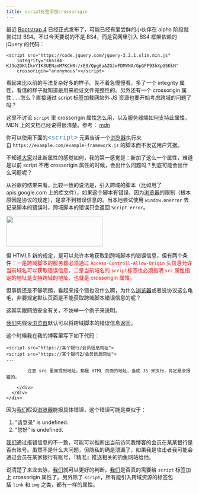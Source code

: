 ```yaml
---
title: script标签添加crossorigin
---
```

最近 <a href="https://getbootstrap.com/" target="_blank" rel="noopener noreferrer">Bootstrap 4</a> 已经正式发布了，可能已经有爱尝鲜的小伙伴在 alpha 阶段就尝试过 BS4。不过今天要说的不是 BS4，而是官网里引入 BS4 框架依赖的 jQuery 的代码：

<pre class="pure-highlightjs"><code class="null">&lt;script src="https://code.jquery.com/jquery-3.2.1.slim.min.js"
    integrity="sha384-KJ3o2DKtIkvYIK3UENzmM7KCkRr/rE9/Qpg6aAZGJwFDMVNA/GpGFF93hXpG5KkN"
    crossorigin="anonymous">&lt;/script></code></pre>

看起来比以前的写法复杂好多的样子。先不着急慢慢看，多了一个 integrity 属性，看值的样子就知道是用来验证文件完整性的。另外还有一个 crossorigin 属性……怎么？直接通过 script 标签加载网站外 JS 资源也要开始考虑跨域的问题了吗？

这里不讨论 `script` 里 crossorigin 属性怎么用，以及服务器端如何支持此属性，MDN 上的文档已经说得很清楚。参考： [mdn][1]

你可以使用下面的<a style="font-style: normal; text-decoration: none; color: #3d7e9a; margin: 0px; padding: 0px; border: 0px; font-family: Arial, x-locale-body, sans-serif; font-size: 20px; font-variant-ligatures: normal; font-variant-caps: normal; font-weight: 400; letter-spacing: -0.0556px; orphans: 2; text-align: start; text-indent: 0px; text-transform: none; white-space: normal; widows: 2; word-spacing: 0px; -webkit-text-stroke-width: 0px; background-color: #ffffff;" title="HTML <script> 元素用于嵌入或引用可执行脚本。" href="https://developer.mozilla.org/zh-CN/docs/Web/HTML/Element/script"><code>&lt;script></code></a> 元素告诉一个[浏览器](https://www.w3cdoc.com)执行来自 `https://example.com/example-framework.js` 的脚本而不发送用户凭据。

不知道[大家](https://www.w3cdoc.com)对此新属性的感觉如何，我的第一感觉是：新加了这么一个属性，难道是以前 script 不用 crossorigin 属性的时候，会出什么问题吗？到底可能会出什么问题呢？

从谷歌的结果来看，比较一致的说法是，引入跨域的脚本（比如用了 apis.google.com 上的库文件），如果这个脚本有错误，因为[浏览器](https://www.w3cdoc.com)的限制（根本原因是协议的规定），是拿不到错误信息的。当本地尝试使用 `window.onerror` 去记录脚本的错误时，跨域脚本的错误只会返回 `Script error`。


  <img loading="lazy" width="260" height="82" class="alignnone size-full wp-image-3103 shadow" src="https://haomou.oss-cn-beijing.aliyuncs.com/upload/2018/12/img_5c0167d35f0b0.png" data-src="https://haomou.oss-cn-beijing.aliyuncs.com/upload/2018/12/img_5c0167d35f0b0.png?x-oss-process=image/format,webp" alt="" />

但 HTML5 新的规定，是可以允许本地获取到跨域脚本的错误信息，但有两个条件：<span style="color: #ff0000;">一是跨域脚本的服务器必须通过 <code>Access-Controll-Allow-Origin</code> 头信息允许当前域名可以获取错误信息，二是当前域名的 <code>script</code>标签也必须指明 <code>src</code> 属性指定的地址是支持跨域的地址，也就是 crossorigin 属性。</span>

但事情还是不够明朗，看起来报个错也没什么啊，为什么[浏览器](https://www.w3cdoc.com)或者说协议这么龟毛，非要规定默认页面是不能获取跨域脚本错误信息的呢？

这其实跟网络安全有关，不妨举一个例子来说明。

[我们](https://www.w3cdoc.com)先假设[浏览器](https://www.w3cdoc.com)默认可以将跨域脚本的错误信息返回。

这个时候我在我的博客里写下如下代码：

<div id="crayon-5bf4f6acaa283287486314" class="crayon-syntax crayon-theme-visual-assist crayon-font-monaco crayon-os-mac print-yes notranslate crayon-wrapped" data-settings=" no-popup minimize scroll-mouseover wrap">
  <div class="crayon-toolbar" data-settings=" show">
    <div class="crayon-tools">
      <div class="crayon-button crayon-nums-button crayon-pressed" title="Toggle Line Numbers">
        <div class="crayon-button-icon">
          <pre class="pure-highlightjs"><code class="null">&lt;script src="https://某个银行/会员信息网址">
&lt;script src="https://某个银行2/会员信息网址">
...
</code></pre>

          
            注意 src 里面提到地址，都是 HTML 页面的地址，当成 JS 来执行，肯定是会报错的。
          
        </div>
      </div>
    </div>
  </div>
</div>

因为[我们](https://www.w3cdoc.com)假设[浏览器](https://www.w3cdoc.com)能报具体错误，这个错误可能是类似于：

1. “请登录” is undefined.  
2. “您好” is undefined.

[我们](https://www.w3cdoc.com)通过报错信息的不一致，可能可以推断出当前访问我博客的会员在某某银行是否有账号。虽然不是什么大问题，但隐私的确是泄漏了，如果我是攻击者我可能会通过会员在某家银行有账号，『精准』推送相关的钓鱼网站给他。

说清楚了来龙去脉，[我们](https://www.w3cdoc.com)就可以更好的判断，[我们](https://www.w3cdoc.com)是否真的需要给 `script` 标签加上 crossorigin 属性了。另外除了 `script`，所有能引入跨域资源的标签包括 `link` 和 `img` 之类，都有一样的属性。

<audio style="display: none;" controls="controls"></audio>

<audio style="display: none;" controls="controls"></audio>

<audio style="display: none;" controls="controls"></audio>

<audio style="display: none;" controls="controls"></audio>

 [1]: https://developer.mozilla.org/zh-CN/docs/Web/HTML/CORS_settings_attributes

